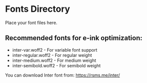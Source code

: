 # Fonts Directory

Place your font files here. 

## Recommended fonts for e-ink optimization:
- inter-var.woff2 - For variable font support
- inter-regular.woff2 - For regular weight
- inter-medium.woff2 - For medium weight
- inter-semibold.woff2 - For semibold weight

You can download Inter font from: https://rsms.me/inter/
